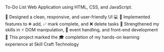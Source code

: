 To-Do List Web Application using HTML, CSS, and JavaScript.

🔹 Designed a clean, responsive, and user-friendly UI 💻
🔹 Implemented features to ➕ add, ✅ mark complete, and ❌ delete tasks
🔹 Strengthened my skills in ⚡ DOM manipulation, 🎯 event handling, and front-end development
🔹 This project marked the 🎓 completion of my hands-on learning experience at Skill Craft Technology
